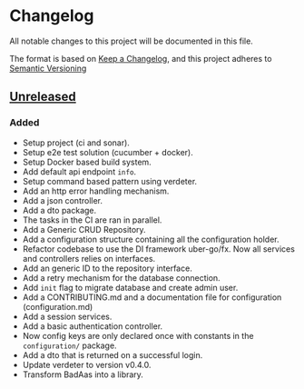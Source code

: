 # Changelog

All notable changes to this project will be documented in this file.

The format is based on [Keep a Changelog](https://keepachangelog.com/en/1.0.0/),
and this project adheres to [Semantic Versioning](https://semver.org/spec/v2.0.0.html)

## [Unreleased]

### Added

- Setup project (ci and sonar).
- Setup e2e test solution (cucumber + docker).
- Setup Docker based build system.
- Add default api endpoint `info`.
- Setup command based pattern using verdeter.
- Add an http error handling mechanism.
- Add a json controller.
- Add a dto package.
- The tasks in the CI are ran in parallel.
- Add a Generic CRUD Repository.
- Add a configuration structure containing all the configuration holder.
- Refactor codebase to use the DI framework uber-go/fx. Now all services and controllers relies on interfaces.
- Add an generic ID to the repository interface.
- Add a retry mechanism for the database connection.
- Add `init` flag to migrate database and create admin user.
- Add a CONTRIBUTING.md and a documentation file for configuration (configuration.md)
- Add a session services.
- Add a basic authentication controller.
- Now config keys are only declared once with constants in the `configuration/` package.
- Add a dto that is returned on a successful login.
- Update verdeter to version v0.4.0.
- Transform BadAas into a library.

[unreleased]: https://github.com/ditrit/badaas/blob/main/changelog.md#unreleased
